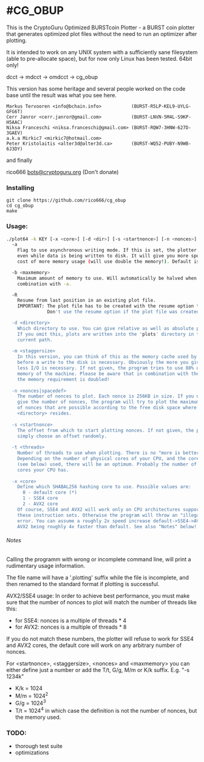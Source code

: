 #CG_OBUP
=============

This is the CryptoGuru Optimized BURSTcoin Plotter -
a BURST coin plotter that generates optimized plot files
without the need to run an optimizer after plotting.

It is intended to work on any UNIX system with a sufficiently sane
filesystem (able to pre-allocate space), but for now only Linux
has been tested. 64bit only!

dcct -> mdcct -> omdcct -> cg_obup

This version has some heritage and several people worked on
the code base until the result was what you see here.

    Markus Tervooren <info@bchain.info>           (BURST-R5LP-KEL9-UYLG-GFG6T)
    Cerr Janror <cerr.janror@gmail.com>           (BURST-LNVN-5M4L-S9KP-H5AAC)
    Niksa Franceschi <niksa.franceschi@gmail.com> (BURST-RQW7-3HNW-627D-3GAEV)
    a.k.a Mirkic7 <mirkic7@hotmail.com>
    Peter Kristolaitis <alter3d@alter3d.ca>       (BURST-WQ52-PUBY-N9WB-6J3DY)

and finally

rico666 <bots@cryptoguru.org>                 (Don't donate)


### Installing
    git clone https://github.com/rico666/cg_obup
    cd cg_obup
    make

### Usage:

```bash
./plot64 -k KEY [-x <core>] [-d <dir>] [-s <startnonce>] [-n <nonces>] [-m <staggersize>] [-t <threads>] [-a]
  -a
    Flag to use asynchronous writing mode. If this is set, the plotter can work
    even while data is being written to disk. It will give you more speed at the
    cost of more memory usage (will use double the memory!). Default is OFF.

  -b <maxmemory>
    Maximum amount of memory to use. Will automatically be halved when used in
    combination with -a.

  -R
    Resume from last position in an existing plot file.
    IMPORTANT: The plot file has to be created with the resume option to make resume work!
               Don't use the resume option if the plot file was created without the resume option!

  -d <directory>
    Which directory to use. You can give relative as well as absolute paths.
    If you omit this, plots are written into the 'plots' directory in the
    current path.
    
  -m <staggersize>
    In this version, you can think of this as the memory cache used by the program
    before a write to the disk is necessary. Obviously the more you give here, the
    less I/O is necessary. If not given, the program tries to use 80% of the free
    memory of the machine. Please be aware that in combination with the -a parameter
    the memory requirement is doubled!
    
  -n <nonces|spacedef>
    The number of nonces to plot. Each nonce is 256KB in size. If you do not
    give the number of nonces, the program will try to plot the maximum number
    of nonces that are possible according to the free disk space where
    <directory> resides.
    
  -s <startnonce>
    The offset from which to start plotting nonces. If not given, the program will
    simply choose an offset randomly.
    
  -t <threads>
    Number of threads to use when plotting. There is no "more is better".
    Depending on the number of physical cores of your CPU, and the core
    (see below) used, there will be an optimum. Probably the number of physical
    cores your CPU has.
    
  -x <core>
    Define which SHABAL256 hashing core to use. Possible values are:
      0 - default core (*)
      1 - SSE4 core
      2 - AVX2 core
    Of course, SSE4 and AVX2 will work only on CPU architectures supporting
    these instruction sets. Otherwise the program will throw an "illegal instruction"
    error. You can assume a roughly 2x speed increase default->SSE4->AVX2 with
    AVX2 being roughly 4x faster than default. See also "Notes" below!

 ```
 
###### Notes

Calling the programm with wrong or incomplete command line, will print a rudimentary
usage information.

The file name will have a '.plotting' suffix while the file is incomplete, and then
renamed to the standard format if plotting is successful. 

AVX2/SSE4 usage: In order to achieve best performance, you must make sure that the
number of nonces to plot will match the number of threads like this:
* for SSE4: nonces is a multiple of threads * 4
* for AVX2: nonces is a multiple of threads * 8

If you do not match these numbers, the plotter will refuse to work for SSE4 and AVX2
cores, the default core will work on any arbitrary number of nonces.


For \<startnonce>, \<staggersize>, \<nonces> and \<maxmemory> you can either define
just a number or add the T/t, G/g, M/m or K/k suffix. E.g. "-s 1234k"
* K/k = 1024
* M/m = 1024<sup>2</sup>
* G/g = 1024<sup>3</sup>
* T/t = 1024<sup>4</sup>
in which case the definition is not the number of nonces, but the memory used.

### TODO:

* thorough test suite
* optimizations
